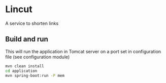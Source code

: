 # Lincut
A service to shorten links

## Build and run
This will run the application in Tomcat server on a port set in configuration file (see configuration module)
```bash
mvn clean install
cd application
mvn spring-boot:run -P mem
```

